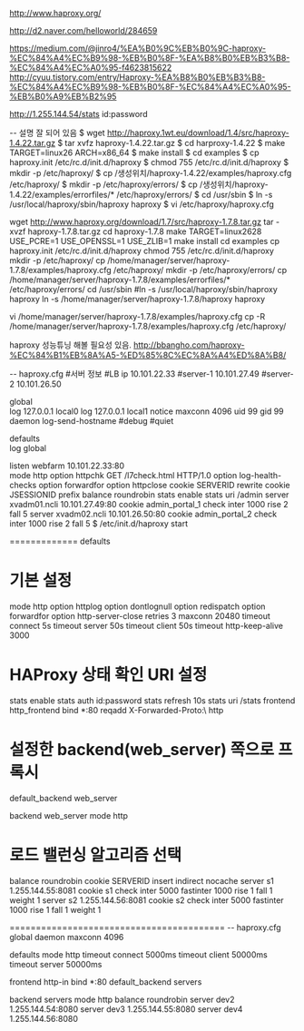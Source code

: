http://www.haproxy.org/


http://d2.naver.com/helloworld/284659

https://medium.com/@jinro4/%EA%B0%9C%EB%B0%9C-haproxy-%EC%84%A4%EC%B9%98-%EB%B0%8F-%EA%B8%B0%EB%B3%B8-%EC%84%A4%EC%A0%95-f4623815622
http://cyuu.tistory.com/entry/Haproxy-%EA%B8%B0%EB%B3%B8-%EC%84%A4%EC%B9%98-%EB%B0%8F-%EC%84%A4%EC%A0%95-%EB%B0%A9%EB%B2%95

http://1.255.144.54/stats
id:password

-- 설명 잘 되어 있음
$ wget http://haproxy.1wt.eu/download/1.4/src/haproxy-1.4.22.tar.gz
$ tar xvfz haproxy-1.4.22.tar.gz
$ cd harproxy-1.4.22
$ make TARGET=linux26 ARCH=x86_64
$ make install
$ cd examples
$ cp haproxy.init /etc/rc.d/init.d/haproxy
$ chmod 755 /etc/rc.d/init.d/haproxy
$ mkdir -p /etc/haproxy/
$ cp /생성위치/haproxy-1.4.22/examples/haproxy.cfg /etc/haproxy/
$ mkdir -p /etc/haproxy/errors/
$ cp /생성위치/haproxy-1.4.22/examples/errorfiles/* /etc/haproxy/errors/
$ cd /usr/sbin
$ ln -s /usr/local/haproxy/sbin/haproxy haproxy
$ vi /etc/haproxy/haproxy.cfg

wget http://www.haproxy.org/download/1.7/src/haproxy-1.7.8.tar.gz
tar -xvzf haproxy-1.7.8.tar.gz
cd haproxy-1.7.8
make TARGET=linux2628 USE_PCRE=1 USE_OPENSSL=1 USE_ZLIB=1
make install
cd examples
cp haproxy.init /etc/rc.d/init.d/haproxy
chmod 755 /etc/rc.d/init.d/haproxy
mkdir -p /etc/haproxy/
cp /home/manager/server/haproxy-1.7.8/examples/haproxy.cfg /etc/haproxy/
mkdir -p /etc/haproxy/errors/
cp /home/manager/server/haproxy-1.7.8/examples/errorfiles/* /etc/haproxy/errors/
cd /usr/sbin
#ln -s /usr/local/haproxy/sbin/haproxy haproxy
ln -s /home/manager/server/haproxy-1.7.8/haproxy haproxy


vi /home/manager/server/haproxy-1.7.8/examples/haproxy.cfg
cp -R /home/manager/server/haproxy-1.7.8/examples/haproxy.cfg /etc/haproxy/

haproxy 성능튜닝 해볼 필요성 있음.
http://bbangho.com/haproxy-%EC%84%B1%EB%8A%A5-%ED%85%8C%EC%8A%A4%ED%8A%B8/

-- haproxy.cfg
#서버 정보
#LB ip    10.101.22.33
#server-1 10.101.27.49
#server-2 10.101.26.50

global  
        log 127.0.0.1   local0
        log 127.0.0.1   local1 notice
        maxconn 4096
        uid 99
        gid 99
        daemon
        log-send-hostname
        #debug
        #quiet

defaults  
        log     global

listen  webfarm 10.101.22.33:80  
        mode http
        option httpchk GET /l7check.html HTTP/1.0
        option log-health-checks
        option forwardfor
        option httpclose
        cookie SERVERID rewrite
        cookie JSESSIONID prefix
        balance roundrobin
        stats enable
        stats uri /admin
        server  xvadm01.ncli 10.101.27.49:80 cookie admin_portal_1 check inter 1000 rise 2 fall 5
        server  xvadm02.ncli 10.101.26.50:80 cookie admin_portal_2 check inter 1000 rise 2 fall 5
$ /etc/init.d/haproxy start


=============
defaults 
 # 기본 설정 
 mode http
 option httplog
 option dontlognull
 option redispatch
 option forwardfor
 option http-server-close
 retries 3
 maxconn 20480
 timeout connect 5s
 timeout server 50s
 timeout client 50s
 timeout http-keep-alive 3000
 # HAProxy 상태 확인 URI 설정
 stats enable
 stats auth id:password
 stats refresh 10s
 stats uri /stats
frontend http_frontend
 bind *:80
 reqadd X-Forwarded-Proto:\ http
 
 # 설정한 backend(web_server) 쪽으로 프록시
 default_backend web_server
 
backend web_server
 mode http 
 # 로드 밸런싱 알고리즘 선택
 balance roundrobin
 cookie SERVERID insert indirect nocache
 server s1 1.255.144.55:8081 cookie s1 check inter 5000 fastinter 1000 rise 1 fall 1 weight 1
 server s2 1.255.144.56:8081 cookie s2 check inter 5000 fastinter 1000 rise 1 fall 1 weight 1


=========================================
-- haproxy.cfg
global
    daemon
    maxconn 4096

defaults
    mode http
    timeout connect 5000ms
    timeout client 50000ms
    timeout server 50000ms

frontend http-in
    bind *:80
    default_backend servers

backend servers
    mode http
    balance roundrobin
    server dev2 1.255.144.54:8080
    server dev3 1.255.144.55:8080
    server dev4 1.255.144.56:8080
    
    